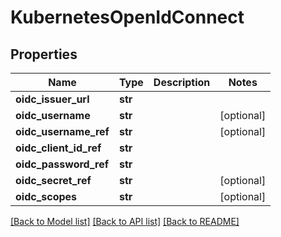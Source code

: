 # KubernetesOpenIdConnect

## Properties
Name | Type | Description | Notes
------------ | ------------- | ------------- | -------------
**oidc_issuer_url** | **str** |  | 
**oidc_username** | **str** |  | [optional] 
**oidc_username_ref** | **str** |  | [optional] 
**oidc_client_id_ref** | **str** |  | 
**oidc_password_ref** | **str** |  | 
**oidc_secret_ref** | **str** |  | [optional] 
**oidc_scopes** | **str** |  | [optional] 

[[Back to Model list]](../README.md#documentation-for-models) [[Back to API list]](../README.md#documentation-for-api-endpoints) [[Back to README]](../README.md)

